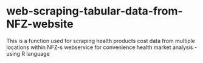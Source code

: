 # web-scraping-tabular-data-from-NFZ-website
This is a function used for scraping health products cost data from multiple locations within NFZ-s webservice for convenience health market analysis - using R language
